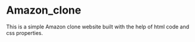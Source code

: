 # Amazon_clone

This is a simple Amazon clone website built with the help of html code and css properties.
